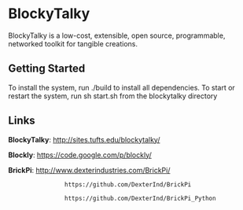 BlockyTalky
=====
BlockyTalky is a low-cost, extensible, open source, programmable, networked toolkit for tangible creations.

## Getting Started
To install the system, run ./build to install all dependencies.
To start or restart the system, run sh start.sh from the blockytalky directory


## Links
**BlockyTalky**: 	http://sites.tufts.edu/blockytalky/

**Blockly**: 		https://code.google.com/p/blockly/

**BrickPi**: 		http://www.dexterindustries.com/BrickPi/
	 				
	 				https://github.com/DexterInd/BrickPi
	 				
	 				https://github.com/DexterInd/BrickPi_Python
         
